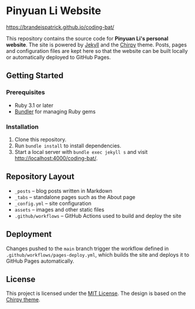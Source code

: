 # Pinyuan Li Website


https://brandeispatrick.github.io/coding-bat/


This repository contains the source code for **Pinyuan Li's personal website**. The site is powered by [Jekyll](https://jekyllrb.com/) and the [Chirpy](https://github.com/cotes2020/jekyll-theme-chirpy) theme. Posts, pages and configuration files are kept here so that the website can be built locally or automatically deployed to GitHub Pages.

## Getting Started

### Prerequisites
- Ruby 3.1 or later
- [Bundler](https://bundler.io/) for managing Ruby gems

### Installation
1. Clone this repository.
2. Run `bundle install` to install dependencies.
3. Start a local server with `bundle exec jekyll s` and visit <http://localhost:4000/coding-bat/>.

## Repository Layout

- `_posts` &ndash; blog posts written in Markdown
- `_tabs` &ndash; standalone pages such as the About page
- `_config.yml` &ndash; site configuration
- `assets` &ndash; images and other static files
- `.github/workflows` &ndash; GitHub Actions used to build and deploy the site

## Deployment

Changes pushed to the `main` branch trigger the workflow defined in
`.github/workflows/pages-deploy.yml`, which builds the site and deploys it to GitHub Pages automatically.

## License

This project is licensed under the [MIT License](LICENSE). The design is based on the [Chirpy theme](https://github.com/cotes2020/jekyll-theme-chirpy).
